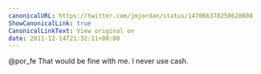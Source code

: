 ```yaml
---
canonicalURL: https://twitter.com/jmjordan/status/147066378258628608
ShowCanonicalLink: true
CanonicalLinkText: View original on
date: 2011-12-14T21:32:11+00:00
---
```

@por_fe That would be fine with me. I never use cash.